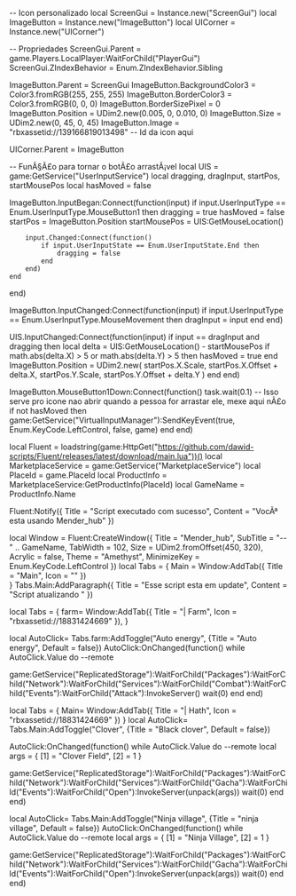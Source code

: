-- Icon personalizado
local ScreenGui = Instance.new("ScreenGui")
local ImageButton = Instance.new("ImageButton")
local UICorner = Instance.new("UICorner")

-- Propriedades
ScreenGui.Parent = game.Players.LocalPlayer:WaitForChild("PlayerGui")
ScreenGui.ZIndexBehavior = Enum.ZIndexBehavior.Sibling

ImageButton.Parent = ScreenGui
ImageButton.BackgroundColor3 = Color3.fromRGB(255, 255, 255)
ImageButton.BorderColor3 = Color3.fromRGB(0, 0, 0)
ImageButton.BorderSizePixel = 0
ImageButton.Position = UDim2.new(0.005, 0, 0.010, 0)
ImageButton.Size = UDim2.new(0, 45, 0, 45)
ImageButton.Image = "rbxassetid://139166819013498" -- Id da icon aqui

UICorner.Parent = ImageButton

-- FunÃ§Ã£o para tornar o botÃ£o arrastÃ¡vel
local UIS = game:GetService("UserInputService")
local dragging, dragInput, startPos, startMousePos
local hasMoved = false

ImageButton.InputBegan:Connect(function(input)
    if input.UserInputType == Enum.UserInputType.MouseButton1 then
        dragging = true
        hasMoved = false
        startPos = ImageButton.Position
        startMousePos = UIS:GetMouseLocation()

        input.Changed:Connect(function()
            if input.UserInputState == Enum.UserInputState.End then
                dragging = false
            end
        end)
    end
end)

ImageButton.InputChanged:Connect(function(input)
    if input.UserInputType == Enum.UserInputType.MouseMovement then
        dragInput = input
    end
end)

UIS.InputChanged:Connect(function(input)
    if input == dragInput and dragging then
        local delta = UIS:GetMouseLocation() - startMousePos
        if math.abs(delta.X) > 5 or math.abs(delta.Y) > 5 then 
            hasMoved = true
        end
        ImageButton.Position = UDim2.new(
            startPos.X.Scale, startPos.X.Offset + delta.X,
            startPos.Y.Scale, startPos.Y.Offset + delta.Y
        )
    end
end)

ImageButton.MouseButton1Down:Connect(function()
    task.wait(0.1) -- Isso serve pro icone nao abrir quando a pessoa for arrastar ele, mexe aqui nÃ£o
    if not hasMoved then
        game:GetService("VirtualInputManager"):SendKeyEvent(true, Enum.KeyCode.LeftControl, false, game)
    end
end)

local Fluent = loadstring(game:HttpGet("https://github.com/dawid-scripts/Fluent/releases/latest/download/main.lua"))()
local MarketplaceService = game:GetService("MarketplaceService")
local PlaceId = game.PlaceId
local ProductInfo = MarketplaceService:GetProductInfo(PlaceId)
local GameName = ProductInfo.Name

Fluent:Notify({ Title = "Script executado com sucesso", Content = "VocÃª esta usando Mender_hub" })

local Window = Fluent:CreateWindow({
    Title = "Mender_hub",
    SubTitle = "-- " .. GameName,
    TabWidth = 102,
    Size = UDim2.fromOffset(450, 320),
    Acrylic = false,
    Theme = "Amethyst",
    MinimizeKey = Enum.KeyCode.LeftControl
})
local Tabs = {
    Main = Window:AddTab({ Title = "Main", Icon = "" })    
}
Tabs.Main:AddParagraph({
        Title = "Esse script esta em update",
        Content = "Script atualizando "
    })

local Tabs = {
    farm= Window:AddTab({ Title = "| Farm", Icon = "rbxassetid://18831424669" }),
     }
     
local AutoClick= Tabs.farm:AddToggle("Auto energy", {Title = "Auto energy", Default = false})
AutoClick:OnChanged(function()
    while AutoClick.Value do
    --remote
    
game:GetService("ReplicatedStorage"):WaitForChild("Packages"):WaitForChild("Network"):WaitForChild("Services"):WaitForChild("Combat"):WaitForChild("Events"):WaitForChild("Attack"):InvokeServer()
            wait(0)
           end
        end)

local Tabs = {
    Main= Window:AddTab({ Title = "| Hath", Icon = "rbxassetid://18831424669" })
}
local AutoClick= Tabs.Main:AddToggle("Clover", {Title = "Black clover", Default = false})

AutoClick:OnChanged(function()
    while AutoClick.Value do
--remote
local args = {
    [1] = "Clover Field",
    [2] = 1
}

game:GetService("ReplicatedStorage"):WaitForChild("Packages"):WaitForChild("Network"):WaitForChild("Services"):WaitForChild("Gacha"):WaitForChild("Events"):WaitForChild("Open"):InvokeServer(unpack(args))
        wait(0)
    end
end)


local AutoClick= Tabs.Main:AddToggle("Ninja village", {Title = "ninja village", Default = false})
AutoClick:OnChanged(function()
    while AutoClick.Value do
--remote
local args = {
    [1] = "Ninja Village",
    [2] = 1
}

game:GetService("ReplicatedStorage"):WaitForChild("Packages"):WaitForChild("Network"):WaitForChild("Services"):WaitForChild("Gacha"):WaitForChild("Events"):WaitForChild("Open"):InvokeServer(unpack(args))
        wait(0)
    end
end)
